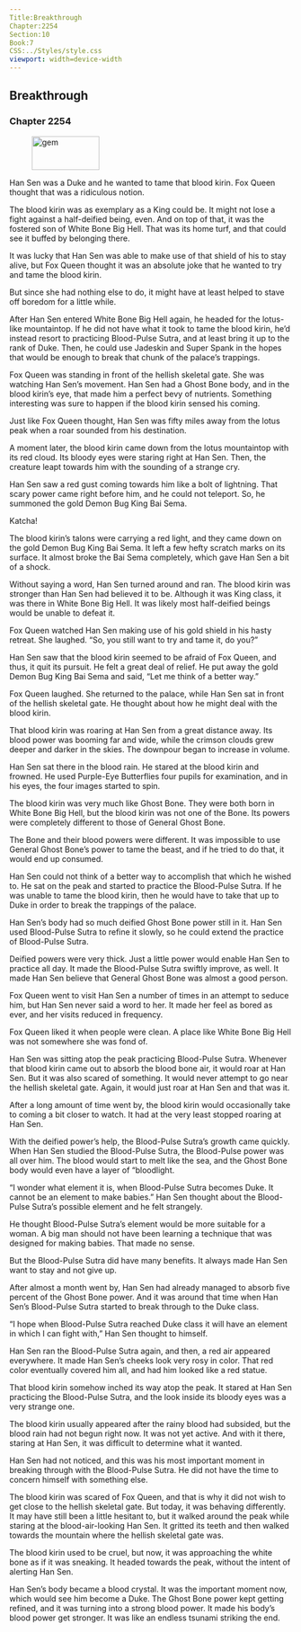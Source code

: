 ```yaml
---
Title:Breakthrough 
Chapter:2254 
Section:10 
Book:7 
CSS:../Styles/style.css 
viewport: width=device-width
---
```

  
## Breakthrough
### Chapter 2254
  
<figure>
	<img src="../Images/gem.gif" alt="gem" id="gem" width="120" height="60" />
</figure>
  

  
Han Sen was a Duke and he wanted to tame that blood kirin. Fox Queen thought that was a ridiculous notion.

The blood kirin was as exemplary as a King could be. It might not lose a fight against a half-deified being, even. And on top of that, it was the fostered son of White Bone Big Hell. That was its home turf, and that could see it buffed by belonging there.

It was lucky that Han Sen was able to make use of that shield of his to stay alive, but Fox Queen thought it was an absolute joke that he wanted to try and tame the blood kirin.

But since she had nothing else to do, it might have at least helped to stave off boredom for a little while.

After Han Sen entered White Bone Big Hell again, he headed for the lotus-like mountaintop. If he did not have what it took to tame the blood kirin, he’d instead resort to practicing Blood-Pulse Sutra, and at least bring it up to the rank of Duke. Then, he could use Jadeskin and Super Spank in the hopes that would be enough to break that chunk of the palace’s trappings.

Fox Queen was standing in front of the hellish skeletal gate. She was watching Han Sen’s movement. Han Sen had a Ghost Bone body, and in the blood kirin’s eye, that made him a perfect bevy of nutrients. Something interesting was sure to happen if the blood kirin sensed his coming.

Just like Fox Queen thought, Han Sen was fifty miles away from the lotus peak when a roar sounded from his destination.

A moment later, the blood kirin came down from the lotus mountaintop with its red cloud. Its bloody eyes were staring right at Han Sen. Then, the creature leapt towards him with the sounding of a strange cry.

Han Sen saw a red gust coming towards him like a bolt of lightning. That scary power came right before him, and he could not teleport. So, he summoned the gold Demon Bug King Bai Sema.

Katcha!

The blood kirin’s talons were carrying a red light, and they came down on the gold Demon Bug King Bai Sema. It left a few hefty scratch marks on its surface. It almost broke the Bai Sema completely, which gave Han Sen a bit of a shock.

Without saying a word, Han Sen turned around and ran. The blood kirin was stronger than Han Sen had believed it to be. Although it was King class, it was there in White Bone Big Hell. It was likely most half-deified beings would be unable to defeat it.

Fox Queen watched Han Sen making use of his gold shield in his hasty retreat. She laughed. “So, you still want to try and tame it, do you?”

Han Sen saw that the blood kirin seemed to be afraid of Fox Queen, and thus, it quit its pursuit. He felt a great deal of relief. He put away the gold Demon Bug King Bai Sema and said, “Let me think of a better way.”

Fox Queen laughed. She returned to the palace, while Han Sen sat in front of the hellish skeletal gate. He thought about how he might deal with the blood kirin.

That blood kirin was roaring at Han Sen from a great distance away. Its blood power was booming far and wide, while the crimson clouds grew deeper and darker in the skies. The downpour began to increase in volume.

Han Sen sat there in the blood rain. He stared at the blood kirin and frowned. He used Purple-Eye Butterflies four pupils for examination, and in his eyes, the four images started to spin.

The blood kirin was very much like Ghost Bone. They were both born in White Bone Big Hell, but the blood kirin was not one of the Bone. Its powers were completely different to those of General Ghost Bone.

The Bone and their blood powers were different. It was impossible to use General Ghost Bone’s power to tame the beast, and if he tried to do that, it would end up consumed.

Han Sen could not think of a better way to accomplish that which he wished to. He sat on the peak and started to practice the Blood-Pulse Sutra. If he was unable to tame the blood kirin, then he would have to take that up to Duke in order to break the trappings of the palace.

Han Sen’s body had so much deified Ghost Bone power still in it. Han Sen used Blood-Pulse Sutra to refine it slowly, so he could extend the practice of Blood-Pulse Sutra.

Deified powers were very thick. Just a little power would enable Han Sen to practice all day. It made the Blood-Pulse Sutra swiftly improve, as well. It made Han Sen believe that General Ghost Bone was almost a good person.

Fox Queen went to visit Han Sen a number of times in an attempt to seduce him, but Han Sen never said a word to her. It made her feel as bored as ever, and her visits reduced in frequency.

Fox Queen liked it when people were clean. A place like White Bone Big Hell was not somewhere she was fond of.

Han Sen was sitting atop the peak practicing Blood-Pulse Sutra. Whenever that blood kirin came out to absorb the blood bone air, it would roar at Han Sen. But it was also scared of something. It would never attempt to go near the hellish skeletal gate. Again, it would just roar at Han Sen and that was it.

After a long amount of time went by, the blood kirin would occasionally take to coming a bit closer to watch. It had at the very least stopped roaring at Han Sen.

With the deified power’s help, the Blood-Pulse Sutra’s growth came quickly. When Han Sen studied the Blood-Pulse Sutra, the Blood-Pulse power was all over him. The blood would start to melt like the sea, and the Ghost Bone body would even have a layer of “bloodlight.

“I wonder what element it is, when Blood-Pulse Sutra becomes Duke. It cannot be an element to make babies.” Han Sen thought about the Blood-Pulse Sutra’s possible element and he felt strangely.

He thought Blood-Pulse Sutra’s element would be more suitable for a woman. A big man should not have been learning a technique that was designed for making babies. That made no sense.

But the Blood-Pulse Sutra did have many benefits. It always made Han Sen want to stay and not give up.

After almost a month went by, Han Sen had already managed to absorb five percent of the Ghost Bone power. And it was around that time when Han Sen’s Blood-Pulse Sutra started to break through to the Duke class.

“I hope when Blood-Pulse Sutra reached Duke class it will have an element in which I can fight with,” Han Sen thought to himself.

Han Sen ran the Blood-Pulse Sutra again, and then, a red air appeared everywhere. It made Han Sen’s cheeks look very rosy in color. That red color eventually covered him all, and had him looked like a red statue.

That blood kirin somehow inched its way atop the peak. It stared at Han Sen practicing the Blood-Pulse Sutra, and the look inside its bloody eyes was a very strange one.

The blood kirin usually appeared after the rainy blood had subsided, but the blood rain had not begun right now. It was not yet active. And with it there, staring at Han Sen, it was difficult to determine what it wanted.

Han Sen had not noticed, and this was his most important moment in breaking through with the Blood-Pulse Sutra. He did not have the time to concern himself with something else.

The blood kirin was scared of Fox Queen, and that is why it did not wish to get close to the hellish skeletal gate. But today, it was behaving differently. It may have still been a little hesitant to, but it walked around the peak while staring at the blood-air-looking Han Sen. It gritted its teeth and then walked towards the mountain where the hellish skeletal gate was.

The blood kirin used to be cruel, but now, it was approaching the white bone as if it was sneaking. It headed towards the peak, without the intent of alerting Han Sen.

Han Sen’s body became a blood crystal. It was the important moment now, which would see him become a Duke. The Ghost Bone power kept getting refined, and it was turning into a strong blood power. It made his body’s blood power get stronger. It was like an endless tsunami striking the end.